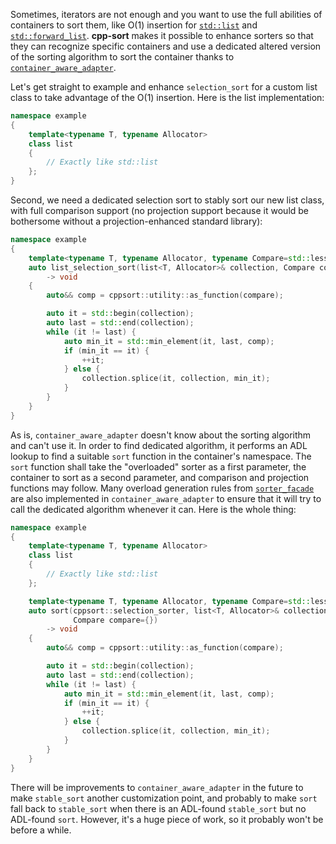 Sometimes, iterators are not enough and you want to use the full abilities of containers to sort them, like O(1) insertion for [`std::list`](https://en.cppreference.com/w/cpp/container/list) and [`std::forward_list`](https://en.cppreference.com/w/cpp/container/forward_list). **cpp-sort** makes it possible to enhance sorters so that they can recognize specific containers and use a dedicated altered version of the sorting algorithm to sort the container thanks to [`container_aware_adapter`](Sorter-adapters.md#container_aware_adapter).

Let's get straight to example and enhance `selection_sort` for a custom list class to take advantage of the O(1) insertion. Here is the list implementation:

```cpp
namespace example
{
    template<typename T, typename Allocator>
    class list
    {
        // Exactly like std::list
    };
}
```

Second, we need a dedicated selection sort to stably sort our new list class, with full comparison support (no projection support because it would be bothersome without a projection-enhanced standard library):

```cpp
namespace example
{
    template<typename T, typename Allocator, typename Compare=std::less<>>
    auto list_selection_sort(list<T, Allocator>& collection, Compare compare={})
        -> void
    {
        auto&& comp = cppsort::utility::as_function(compare);

        auto it = std::begin(collection);
        auto last = std::end(collection);
        while (it != last) {
            auto min_it = std::min_element(it, last, comp);
            if (min_it == it) {
                ++it;
            } else {
                collection.splice(it, collection, min_it);
            }
        }
    }
}
```

As is, `container_aware_adapter` doesn't know about the sorting algorithm and can't use it. In order to find dedicated algorithm, it performs an ADL lookup to find a suitable `sort` function in the container's namespace. The `sort` function shall take the "overloaded" sorter as a first parameter, the container to sort as a second parameter, and comparison and projection functions may follow. Many overload generation rules from [`sorter_facade`](Sorter-facade) are also implemented in `container_aware_adapter` to ensure that it will try to call the dedicated algorithm whenever it can. Here is the whole thing:

```cpp
namespace example
{
    template<typename T, typename Allocator>
    class list
    {
        // Exactly like std::list
    };

    template<typename T, typename Allocator, typename Compare=std::less<>>
    auto sort(cppsort::selection_sorter, list<T, Allocator>& collection,
              Compare compare={})
        -> void
    {
        auto&& comp = cppsort::utility::as_function(compare);

        auto it = std::begin(collection);
        auto last = std::end(collection);
        while (it != last) {
            auto min_it = std::min_element(it, last, comp);
            if (min_it == it) {
                ++it;
            } else {
                collection.splice(it, collection, min_it);
            }
        }
    }
}
```

There will be improvements to `container_aware_adapter` in the future to make `stable_sort` another customization point, and probably to make `sort` fall back to `stable_sort` when there is an ADL-found `stable_sort` but no ADL-found `sort`. However, it's a huge piece of work, so it probably won't be before a while.